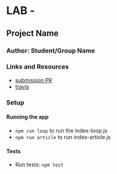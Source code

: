 # LAB - 

## Project Name

### Author: Student/Group Name

### Links and Resources
* [submission PR](https://github.com/401-advanced-javascript-jv/04-file-transformers/pull/1)
* [travis](https://www.travis-ci.com/401-advanced-javascript-jv/04-file-transformers)

### Setup
#### Running the app
* `npm run loop` to run the index-loop.js
* `npm run article` to run index-article.js
  
#### Tests
* Run tests: `npm test`
